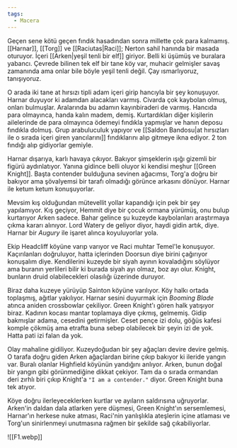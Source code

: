 ```yaml
---  
tags:  
  - Macera  
---  
```

  
Geçen sene kötü geçen fındık hasadından sonra millette çok para kalmamış. [[Harnar]], [[Torg]] ve [[Raciutas|Raci]]; Nerton sahil hanında bir masada oturuyor. İçeri [[Arken|yeşil tenli bir elf]] giriyor. Belli ki üşümüş ve buralara yabancı. Çevrede bilinen tek elf bir tane köy var, muhacir gelmişler savaş zamanında ama onlar bile böyle yeşil tenli değil. Çay ısmarlıyoruz, tanışıyoruz.  
  
O arada iki tane at hırsızı tipli adam içeri girip hancıyla bir şey konuşuyor. Harnar duyuyor ki adamdan alacakları varmış. Civarda çok kaybolan olmuş, onları bulmuşlar. Aralarında bu adamın kayınbiraderi de varmış. Hancıda para olmayınca, handa kalın madem, demiş. Kurtardıkları diğer kişilerin ailelerinde de para olmayınca ödemeyi fındıkla yapmışlar ve hanın deposu fındıkla dolmuş. Grup arabuluculuk yapıyor ve [[Saldon Bandosu|at hırsızları ile o sırada içeri giren yancılarını]] fındıklarını alıp gitmeye ikna ediyor. 2 ton fındığı alıp gidiyorlar gemiyle.  
  
Harnar dışarıya, karlı havaya çıkıyor. Bakıyor şimşeklerin ışığı gizemli bir figürü aydınlatıyor. Yanına gidince belli oluyor ki kendisi meşhur [[Green Knight]]. Başta contender bulduğuna sevinen ağacımsı, Torg'a doğru bir bakıyor ama şövalyemsi bir tarafı olmadığı görünce arkasını dönüyor. Harnar ile ketum ketum konuşuyorlar.  
  
Mevsim kış olduğundan mütevellit yollar kapandığı için pek bir şey yapılamıyor. Kış geçiyor, Hemmit diye bir çocuk ormana yürümüş, onu bulup kurtarıyor Arken sadece. Bahar gelince şu kuzeyde kaybolanları araştırmaya çıkma kararı alınıyor. Lord Watery de geliyor diyor, haydi gidin artık, diye. Harnar bir *Augury* ile işaret alınca koyuluyorlar yola.  
  
Ekip Headcliff köyüne varıp varıyor ve Raci muhtar Temel'le konuşuyor. Kaçırılanları doğruluyor, hatta içlerinden Doorsun diye birini çağırıyor konuşalım diye. Kendilerini kuzeyde bir siyah ayının kovaladığını söylüyor ama buranın yerlileri bilir ki burada siyah ayı olmaz, boz ayı olur. Knight, bunların druid olabilecekleri olasılığı üzerinde duruyor.  
  
Biraz daha kuzeye yürüyüp Sainton köyüne varılıyor. Köy halkı ortada toplaşmış, ağıtlar yakılıyor. Harnar sesini duyurmak için *Booming Blade* atınca aniden crossbowlar çekiliyor. Green Knight'ı gören halk yatışıyor biraz. Kadının kocası mantar toplamaya diye çıkmış, gelmemiş. Gidip bakmışlar adama, cesedini getirmişler. Ceset pençe izi dolu, göğüs kafesi komple çökmüş ama etrafta buna sebep olabilecek bir şeyin izi de yok. Hatta pati izi falan da yok.  
  
Olay mahaline gidiliyor. Kuzeydoğudan bir şey ağaçları devire devire gelmiş. O tarafa doğru giden Arken ağaçlardan birine çıkıp bakıyor ki ileride yangın var. Buralı olanlar Highfield köyünün yandığını anlıyor. Arken, bunun doğal bir yangın gibi görünmediğine dikkat çekiyor. Tam da o sırada ormandan deri zırhlı biri çıkıp Knight'a `"I am a contender."` diyor. Green Knight buna tek atıyor.  
  
Köye doğru ilerleyeceklerken kurtlar ve ayıların saldırısına uğruyorlar. Arken'in daldan dala atlarken yere düşmesi, Green Knight'ın sersemlemesi, Harnar'ın herkese nuke atması, Raci'nin yanlışlıkla ateşlerin içine atlaması ve Torg'un sinirlenmeyi unutmasına rağmen bir şekilde sağ çıkabiliyorlar.   
  
![[F1.webp]]